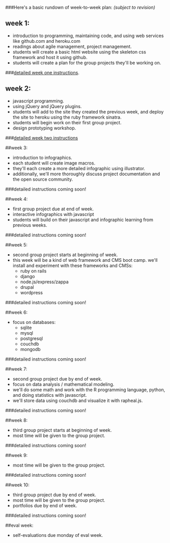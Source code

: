 ###Here's a basic rundown of week-to-week plan:
_(subject to revision)_

## week 1:
- introduction to programming, maintaining code, and using web services like github.com and heroku.com
- readings about agile management, project management.
- students will create a basic html website using the skeleton css framework and host it using github.
- students will create a plan for the group projects they'll be working on.  

###[detailed week one instructions](https://github.com/cpj/winter-2012/tree/master/weekly_instructions_and_projects/01_week_one).


## week 2:
- javascript programming.
- using jQuery and jQuery plugins.
- students will add to the site they created the previous week, and deploy the site to heroku using the ruby framework sinatra.
- students will begin work on their first group project.
- design prototyping workshop.

###[detailed week two instructions](https://github.com/cpj/winter-2012/tree/master/weekly_instructions_and_projects/02_week_two)


##week 3:
- introduction to infographics.
- each student will create image macros.
- they'll each create a more detailed infographic using illustrator.
- additionally, we'll more thoroughly discuss project documentation and the open source community.

###detailed instructions coming soon!


##week 4:
- first group project due at end of week.
- interactive infographics with javascript
- students will build on their javascript and infographic learning from previous weeks.

###detailed instructions coming soon!


##week 5:
- second group project starts at beginning of week.
- this week will be a kind of web framework and CMS boot camp. we'll install and experiment with these frameworks and CMSs:
  - ruby on rails
  - django
  - node.js/express/zappa
  - drupal
  - wordpress

###detailed instructions coming soon!


##week 6:
- focus on databases:
  - sqlite
  - mysql
  - postgresql
  - couchdb
  - mongodb

###detailed instructions coming soon!


##week 7:
- second group project due by end of week.
- focus on data analysis / mathematical modeling.
- we'll do some math and work with the R programming language, python, and doing statistics with javascript.
- we'll store data using couchdb and visualize it with rapheal.js.

###detailed instructions coming soon!


##week 8:
- third group project starts at beginning of week.
- most time will be given to the group project.

###detailed instructions coming soon!


##week 9:
- most time will be given to the group project.

###detailed instructions coming soon!


##week 10:
- third group project due by end of week.
- most time will be given to the group project.
- portfolios due by end of week.

###detailed instructions coming soon!


##eval week:
- self-evaluations due monday of eval week.